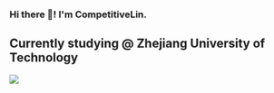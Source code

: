 ### Hi there 👋! I'm CompetitiveLin.
<h2> Currently studying @ Zhejiang University of Technology </h2>

![](https://komarev.com/ghpvc/?username=CompetitiveLin&label=Profile%20views&color=0e75b6&style=flat)
<!--
**CompetitiveLin/CompetitiveLin** is a ✨ _special_ ✨ repository because its `README.md` (this file) appears on your GitHub profile.

Here are some ideas to get you started:

- 🔭 I’m currently working on ...
- 🌱 I’m currently learning ...
- 👯 I’m looking to collaborate on ...
- 🤔 I’m looking for help with ...
- 💬 Ask me about ...
- 📫 How to reach me: ...
- 😄 Pronouns: ...
- ⚡ Fun fact: ...
-->
